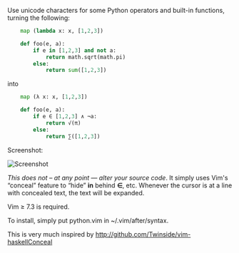 Use unicode characters for some Python operators and built-in functions, turning
the following:

```python
    map (lambda x: x, [1,2,3])

    def foo(e, a):
        if e in [1,2,3] and not a:
            return math.sqrt(math.pi)
        else:
            return sum([1,2,3])
```

into

```python
    map (λ x: x, [1,2,3])

    def foo(e, a):
        if e ∈ [1,2,3] ∧ ¬a:
            return √(π)
        else:
            return ∑([1,2,3])
```

Screenshot:

<img src="http://hamberg.no/erlend/files/cute_python.png" title="Screenshot" />

*This does not – at any point — alter your source code*. It simply uses Vim's
“conceal” feature to “hide” **in** behind **∈**, etc. Whenever the cursor is at
a line with concealed text, the text will be expanded.

Vim ≥ 7.3 is required.

To install, simply put python.vim in ~/.vim/after/syntax.

This is very much inspired by
<http://github.com/Twinside/vim-haskellConceal>
